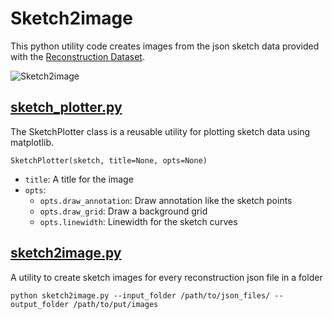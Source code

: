 # Sketch2image
This python utility code creates images from the json sketch data provided with the [Reconstruction Dataset](../../docs/reconstruction.md).  

![Sketch2image](https://i.gyazo.com/082c98ad41df279f20c9e2caab947e1d.png)

## [sketch_plotter.py](sketch_plotter.py)
The SketchPlotter class is a reusable utility for plotting sketch data using matplotlib.  
```
SketchPlotter(sketch, title=None, opts=None)
```
-   `title`:  A title for the image
-   `opts`:
    - `opts.draw_annotation`:   Draw annotation like the sketch points
    - `opts.draw_grid`:  Draw a background grid
    - `opts.linewidth`:  Linewidth for the sketch curves

## [sketch2image.py](sketch2image.py)
A utility to create sketch images for every reconstruction json file in a folder
```
python sketch2image.py --input_folder /path/to/json_files/ --output_folder /path/to/put/images
```